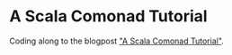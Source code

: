 # A Scala Comonad Tutorial

Coding along to the blogpost ["A Scala Comonad Tutorial"](http://blog.higher-order.com/blog/2015/06/23/a-scala-comonad-tutorial/).


